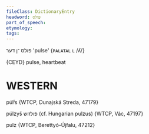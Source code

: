 ```yaml
---
fileClass: DictionaryEntry
headword: פּולס
part_of_speech: 
etymology: 
tags: 
---
```

פּולס
־ן 
דער
'pulse'
{ᴘᴀʟᴀᴛᴀʟ ʟ /ʎ/}

{CEYD}
pulse, heartbeat

WESTERN
========

púlʲs {WTCP, Dunajská Streda, 47179}

púlzyš פּולזוש (cf. Hungarian pulzus) {WTCP, Vác, 47197}

pulz {WTCP, Berettyó-Újfalu, 47212}
